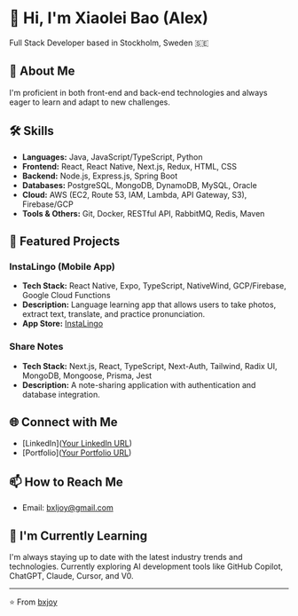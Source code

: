 # 👋 Hi, I'm Xiaolei Bao (Alex)

Full Stack Developer based in Stockholm, Sweden 🇸🇪

## 🚀 About Me

I'm proficient in both front-end and back-end technologies and always eager to learn and adapt to new challenges.

## 🛠 Skills

- **Languages:** Java, JavaScript/TypeScript, Python
- **Frontend:** React, React Native, Next.js, Redux, HTML, CSS
- **Backend:** Node.js, Express.js, Spring Boot
- **Databases:** PostgreSQL, MongoDB, DynamoDB, MySQL, Oracle
- **Cloud:** AWS (EC2, Route 53, IAM, Lambda, API Gateway, S3), Firebase/GCP
- **Tools & Others:** Git, Docker, RESTful API, RabbitMQ, Redis, Maven

## 🌟 Featured Projects

### InstaLingo (Mobile App)
- **Tech Stack:** React Native, Expo, TypeScript, NativeWind, GCP/Firebase, Google Cloud Functions
- **Description:** Language learning app that allows users to take photos, extract text, translate, and practice pronunciation.
- **App Store:** [InstaLingo](https://apps.apple.com/th/app/instalingo/id6680142408)

### Share Notes
- **Tech Stack:** Next.js, React, TypeScript, Next-Auth, Tailwind, Radix UI, MongoDB, Mongoose, Prisma, Jest
- **Description:** A note-sharing application with authentication and database integration.

## 🌐 Connect with Me

- [LinkedIn]([Your LinkedIn URL](https://www.linkedin.com/in/xiaolei-bao-aa4b7b257))
- [Portfolio]([Your Portfolio URL](https://portfilio-alex.vercel.app/))

## 📫 How to Reach Me

- Email: bxljoy@gmail.com

## 🌱 I'm Currently Learning

I'm always staying up to date with the latest industry trends and technologies. 
Currently exploring AI development tools like GitHub Copilot, ChatGPT, Claude, Cursor, and V0.

---

⭐️ From [bxjoy](https://github.com/bxljoy)
